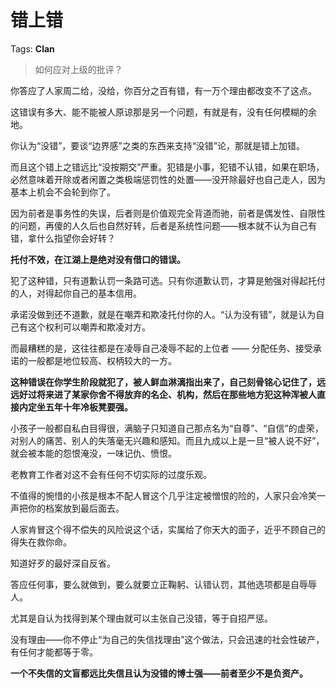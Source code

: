 # 错上错

Tags: **Clan**

> 如何应对上级的批评？



你答应了人家周二给，没给，你百分之百有错，有一万个理由都改变不了这点。

这错误有多大、能不能被人原谅那是另一个问题，有就是有，没有任何模糊的余地。

你认为“没错”，要谈“边界感”之类的东西来支持“没错”论，那就是错上加错。

而且这个错上之错远比“没按期交”严重。犯错是小事，犯错不认错，如果在职场，必然意味着开除或者闲置之类极端惩罚性的处置——没开除最好也自己走人，因为基本上机会不会轮到你了。

因为前者是事务性的失误，后者则是价值观完全背道而驰，前者是偶发性、自限性的问题，再傻的人久后也自然好转，后者是系统性问题——根本就不认为自己有错，拿什么指望你会好转？

**托付不效，在江湖上是绝对没有借口的错误。**

犯了这种错，只有道歉认罚一条路可选。只有你道歉认罚，才算是勉强对得起托付的人，对得起你自己的基本信用。

承诺没做到还不道歉，就是在嘲弄和欺凌托付你的人。“认为没有错”，就是认为自己有这个权利可以嘲弄和欺凌对方。

而最糟糕的是，这往往都是在凌辱自己凌辱不起的上位者 —— 分配任务、接受承诺的一般都是地位较高、权柄较大的一方。

**这种错误在你学生阶段就犯了，被人鲜血淋漓指出来了，自己刻骨铭心记住了，远远好过将来进了某家你舍不得放弃的名企、机构，然后在那些地方犯这种浑被人直接内定坐五年十年冷板凳要强。**

小孩子一般都自私白目得很，满脑子只知道自己那点名为“自尊”、“自信”的虚荣，对别人的痛苦、别人的失落毫无兴趣和感知。而且九成以上是一旦“被人说不好”，就会被本能的怨恨淹没，一味记仇、愤恨。

老教育工作者对这不会有任何不切实际的过度乐观。

不值得的惋惜的小孩是根本不配人冒这个几乎注定被憎恨的险的，人家只会冷笑一声把你的档案放到最后面去。

人家肯冒这个得不偿失的风险说这个话，实属给了你天大的面子，近乎不顾自己的得失在救你命。

知道好歹的最好深自反省。

答应任何事，要么就做到，要么就要立正鞠躬、认错认罚，其他选项都是自辱辱人。

尤其是自认为找得到某个理由就可以主张自己没错，等于自招严惩。

没有理由——你不停止“为自己的失信找理由”这个做法，只会迅速的社会性破产，有任何才能都等于零。

**一个不失信的文盲都远比失信且认为没错的博士强——前者至少不是负资产。**



